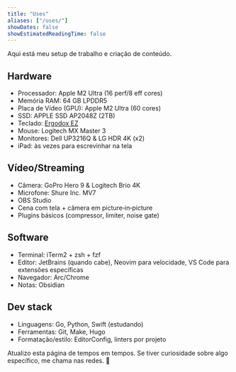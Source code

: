 ```yaml
---
title: "Uses"
aliases: ["/uses/"]
showDates: false
showEstimatedReadingTime: false
---
```


Aqui está meu setup de trabalho e criação de conteúdo.

## Hardware
- Processador: Apple M2 Ultra (16 perf/8 eff cores)
- Memória RAM: 64 GB LPDDR5
- Placa de Vídeo (GPU): Apple M2 Ultra (60 cores)
- SSD: APPLE SSD AP2048Z (2TB)
- Teclado: [Ergodox EZ](https://ergodox-ez.com/)
- Mouse: Logitech MX Master 3
- Monitores: Dell UP3216Q & LG HDR 4K (x2)
- iPad: às vezes para escrevinhar na tela

## Vídeo/Streaming
- Câmera: GoPro Hero 9 & Logitech Brio 4K
- Microfone: Shure Inc. MV7
- OBS Studio
- Cena com tela + câmera em picture‑in‑picture
- Plugins básicos (compressor, limiter, noise gate)

## Software
- Terminal: iTerm2 + zsh + fzf
- Editor: JetBrains (quando cabe), Neovim para velocidade, VS Code para extensões específicas
- Navegador: Arc/Chrome
- Notas: Obsidian

## Dev stack
- Linguagens: Go, Python, Swift (estudando)
- Ferramentas: Git, Make, Hugo
- Formatação/estilo: EditorConfig, linters por projeto

Atualizo esta página de tempos em tempos. Se tiver curiosidade sobre algo específico, me chama nas redes. 💜

